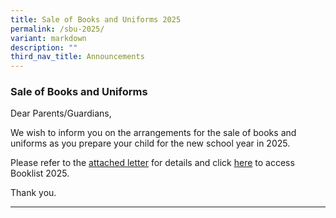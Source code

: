 ```yaml
---
title: Sale of Books and Uniforms 2025
permalink: /sbu-2025/
variant: markdown
description: ""
third_nav_title: Announcements
---
```

### Sale of Books and Uniforms

Dear Parents/Guardians,

We wish to inform you on the arrangements for the sale of books and uniforms as you prepare your child for the new school year in 2025.

Please refer to the [attached letter](/files/Announcements/2024_Sale_of_Books_and_Uniforms_Ltr_to_parents_Final.pdf) for details and click [here](https://www.serangoonsec.moe.edu.sg/announcements/announcements/sbu-2025/) to access Booklist 2025. 

Thank you.

<hr>